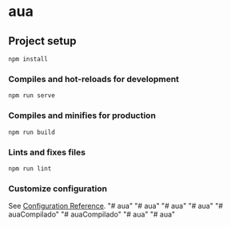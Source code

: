 # aua

## Project setup
```
npm install
```

### Compiles and hot-reloads for development
```
npm run serve
```

### Compiles and minifies for production
```
npm run build
```

### Lints and fixes files
```
npm run lint
```

### Customize configuration
See [Configuration Reference](https://cli.vuejs.org/config/).
"# aua" 
"# aua" 
"# aua" 
"# aua" 
"# auaCompilado" 
"# auaCompilado" 
"# aua" 
"# aua" 

